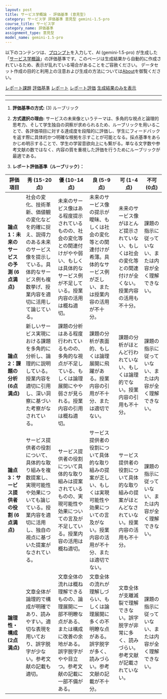 ```yaml
---
layout: post
title: サービス学概論 - 評価基準 (意見型)
category: サービス学 評価基準 意見型 gemini-1.5-pro
course_title: サービス学
category_name: 評価基準
assignment_type: 意見型
model_name: gemini-1.5-pro
---
```


以下のコンテンツは、[プロンプト](https://github.com/takedatoshiyuki/synthetic_assignments/tree/main/generated/サービス学/gemini-1.5-pro/prompt_評価基準-意見型.md)を入力して、AI (gemini-1.5-pro) が生成した「[サービス学概論](/contents/サービス学/)」の評価基準です。このページは生成結果から自動的に作成されているため、表示が乱れている場合があることをご容赦ください。
データセット作成の目的と利用上の注意および生成の方法については[About](/About)を御覧ください。

[レポート課題](../レポート課題-意見型)
[評価基準](../評価基準-意見型)
[レポート](../レポート-意見型)
[レポート評価](../レポート評価-意見型)
[生成結果のみを表示](https://github.com/takedatoshiyuki/synthetic_assignments/tree/main/generated/サービス学/gemini-1.5-pro/評価基準-意見型.md)
  

***
***
  
1. **評価基準の方式:** (3) ルーブリック

2. **方式選択の理由:** サービスの未来像というテーマは、多角的な視点と論理的思考力、そして学生独自の洞察が求められるため、ルーブリックを用いることで、各評価項目に対する達成度を段階的に評価し、学生にフィードバックを返す際に具体的かつ明確な根拠を示すことが可能となる。採点基準をあらかじめ明示することで、学生の学習意欲向上にも繋がる。単なる文字数や参考文献の数ではなく、内容の質を重視した評価を行うためにルーブリックが最適である。

3. **レポート評価基準（ルーブリック）：**

| 評価項目 | 秀 (15-20点) | 優 (10-14点) | 良 (5-9点) | 可 (1-4点) | 不可 (0点) |
|---|---|---|---|---|---|
| **論点1：未来のサービスの予測 (6点満点)** | 社会の変化、技術革新、価値観の変化などを的確に捉え、説得力のある未来のサービス像を提示している。具体的なサービス例も複数挙げ、授業内容を適切に活用して論じている。 | 未来のサービス像はある程度提示されているものの、社会の変化等との関連付けがやや弱い、もしくは具体的なサービス例が不足している。授業内容の活用は概ね適切。 | 未来のサービス像の提示が曖昧、もしくは社会の変化等との関連付けが希薄。具体的なサービス例が乏しい、または授業内容の活用が不十分。 | 未来のサービス像がほとんど提示されていない、もしくは社会の変化等との関連付けが全くない。授業内容の活用も不十分。 | 課題の指示に従っていない、または内容が全く理解できない。 |
| **論点2：課題の分析 (6点満点)** | 新しいサービス実現における課題を多角的に分析し、論理的に説明している。授業内容を適切に引用し、深い洞察に基づいた考察がなされている。 | 課題の分析はある程度行われているものの、多角的な視点が不足している、もしくは論理展開にやや弱さが見られる。授業内容の引用は概ね適切。 | 課題の分析が表面的、もしくは論理展開に飛躍がある。授業内容の引用が不十分、または適切でない。 | 課題の分析がほとんど行われていない、もしくは論理的でない。授業内容の引用も不十分。 | 課題の指示に従っていない、または内容が全く理解できない。 |
| **論点3：サービス提供者の役割 (6点満点)** | サービス提供者の役割について、具体的な取り組みを複数提案し、実現可能性や効果についても論じている。授業内容を適切に活用し、独自の視点に基づいた提案がなされている。 | サービス提供者の役割について具体的な取り組みは提案されているものの、実現可能性や効果についての言及が不足している。授業内容の活用は概ね適切。 | サービス提供者の役割について具体的な取り組みの提案が乏しい、もしくは実現可能性や効果についての言及がない。授業内容の活用が不十分、または適切でない。 | サービス提供者の役割について具体的な取り組みの提案がほとんどなされていない。授業内容の活用も不十分。 | 課題の指示に従っていない、または内容が全く理解できない。 |
| **論理性・構成 (2点満点)** | 文章全体が論理的で構成が明確であり、読みやすい。適切な表現を用いており、誤字脱字が少ない。参考文献の記載も適切。 | 文章全体の流れは概ね理解できるものの、論理展開に一部不明瞭な点がある、または構成に改善の余地がある。誤字脱字がやや目立つ。参考文献の記載に一部不備がある。 | 文章全体の流れが理解しづらい、もしくは論理展開に多くの不明瞭な点がある。誤字脱字が多く、読みづらい。参考文献の記載が不十分。 | 文章全体が支離滅裂で理解できない。誤字脱字が非常に多く、読みづらい。参考文献が記載されていない。 | 課題の指示に従っていない、または内容が全く理解できない。 |
